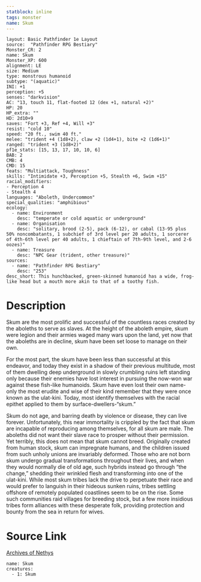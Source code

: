 ```yaml
---
statblock: inline
tags: monster
name: Skum
---
```

```statblock
layout: Basic Pathfinder 1e Layout
source:  "Pathfinder RPG Bestiary"
Monster_CR: 2
name: Skum
Monster_XP: 600
alignment: LE
size: Medium
type: monstrous humanoid
subtype: "(aquatic)"
INI: +1
perception: +5
senses: "darkvision"
AC: "13, touch 11, flat-footed 12 (dex +1, natural +2)"
HP: 20
HP_extra: ""
HD: 2d10+9
saves: "Fort +3, Ref +4, Will +3"
resist: "cold 10"
speed: "20 ft., swim 40 ft."
melee: "trident +4 (1d8+2), claw +2 (1d4+1), bite +2 (1d6+1)"
ranged: "trident +3 (1d8+2)"
pf1e_stats: [15, 13, 17, 10, 10, 6]
BAB: 2
CMB: 4
CMD: 15
feats: "Multiattack, Toughness"
skills: "Intimidate +3, Perception +5, Stealth +6, Swim +15"
racial_modifiers:
- Perception 4
- Stealth 4
languages: "Aboleth, Undercommon"
special_qualities: "amphibious"
ecology:
  - name: Environment
    desc: "temperate or cold aquatic or underground"
  - name: Organisation
    desc: "solitary, brood (2-5), pack (6-12), or cabal (13-95 plus 50% noncombatants, 1 subchief of 3rd level per 20 adults, 1 sorcerer of 4th-6th level per 40 adults, 1 chieftain of 7th-9th level, and 2-6 oozes)"
  - name: Treasure
    desc: "NPC Gear (trident, other treasure)"
sources:
  - name: "Pathfinder RPG Bestiary"
    desc: "253"
desc_short: This hunchbacked, green-skinned humanoid has a wide, frog-like head but a mouth more akin to that of a toothy fish.
```
# Description
Skum are the most prolific and successful of the countless races created by the aboleths to serve as slaves. At the height of the aboleth empire, skum were legion and their armies waged many wars upon the land, yet now that the aboleths are in decline, skum have been set loose to manage on their own.

For the most part, the skum have been less than successful at this endeavor, and today they exist in a shadow of their previous multitude, most of them dwelling deep underground in slowly crumbling ruins left standing only because their enemies have lost interest in pursuing the now-won war against these fish-like humanoids. Skum have even lost their own name-only the most erudite and wise of their kind remember that they were once known as the ulat-kini. Today, most identify themselves with the racial epithet applied to them by surface-dwellers-“skum.”

Skum do not age, and barring death by violence or disease, they can live forever. Unfortunately, this near immortality is crippled by the fact that skum are incapable of reproducing among themselves, for all skum are male. The aboleths did not want their slave race to prosper without their permission. Yet terribly, this does not mean that skum cannot breed. Originally created from human stock, skum can impregnate humans, and the children issued from such unholy unions are invariably deformed. Those who are not born skum undergo gradual transformations throughout their lives, and when they would normally die of old age, such hybrids instead go through “the change,” shedding their wrinkled flesh and transforming into one of the ulat-kini. While most skum tribes lack the drive to perpetuate their race and would prefer to languish in their hideous sunken ruins, tribes settling offshore of remotely populated coastlines seem to be on the rise. Some such communities raid villages for breeding stock, but a few more insidious tribes form alliances with these desperate folk, providing protection and bounty from the sea in return for wives.
# Source Link
[Archives of Nethys](https://aonprd.com/MonsterDisplay.aspx?ItemName=Skum)
```encounter-table
name: Skum
creatures:
  - 1: Skum
```
